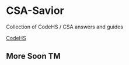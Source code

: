 # CSA-Savior
Collection of CodeHS / CSA answers and guides

[CodeHS](https://codehs.com)

## More Soon TM